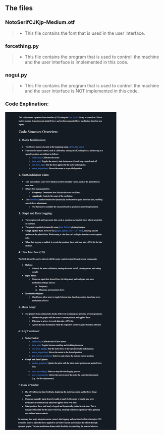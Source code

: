 ## The files
### NotoSerifCJKjp-Medium.otf
> - This file contains the font that is used in the user interface.

### forcething.py
> - This file contains the program that is used to controll the machine and the user interface is implemented in this code.

### nogui.py
> - This file contains the program that is used to controll the machine and the user interface is NOT implemented in this code.

### Code Explination:
![Image](https://github.com/HugoPersson01/POWER-CABLE/blob/main/Machine/Software/howto/Pictures/CodeExplination.png)


